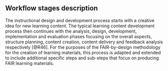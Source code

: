 ## Workflow stages description

The instructional design and development process starts with a creative idea for new learning content. The typical learning content development process then continues with the analysis, design, development, implementation and evaluation phases focusing on the overall aspects, structure planning, content creation, content delivery and feedback analysis respectively [@R46]. For the purposes of the FAIR-by-design methodology for the creation of learning materials, this process is adapted and extended to include additional specific steps and sub-steps that focus on producing FAIR learning materials.
